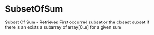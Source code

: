 # SubsetOfSum
 Subset Of Sum - Retrieves First occurred subset or the closest subset if there is an exists a subarray of array[0..n] for a given sum
